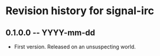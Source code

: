 # Revision history for signal-irc

## 0.1.0.0  -- YYYY-mm-dd

* First version. Released on an unsuspecting world.
